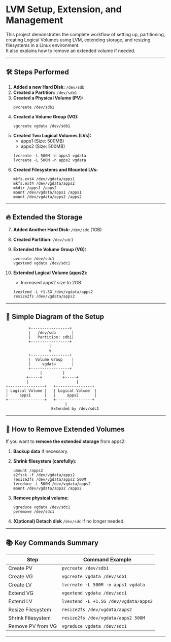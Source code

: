 
# LVM Setup, Extension, and Management

This project demonstrates the complete workflow of setting up, partitioning, creating Logical Volumes using LVM, extending storage, and resizing filesystems in a Linux environment.  
It also explains how to remove an extended volume if needed.

---

## 🛠️ Steps Performed

1. **Added a new Hard Disk:** `/dev/sdb`
2. **Created a Partition:** `/dev/sdb1`
3. **Created a Physical Volume (PV):**  
   ```
   pvcreate /dev/sdb1
   ```
4. **Created a Volume Group (VG):**  
   ```
   vgcreate vgdata /dev/sdb1
   ```
5. **Created Two Logical Volumes (LVs):**
   - apps1 (Size: 500MB)
   - apps2 (Size: 500MB)
   ```
   lvcreate -L 500M -n apps1 vgdata
   lvcreate -L 500M -n apps2 vgdata
   ```
6. **Created Filesystems and Mounted LVs:**
   ```
   mkfs.ext4 /dev/vgdata/apps1
   mkfs.ext4 /dev/vgdata/apps2
   mkdir /apps1 /apps2
   mount /dev/vgdata/apps1 /apps1
   mount /dev/vgdata/apps2 /apps2
   ```

---

## 🔥 Extended the Storage

7. **Added Another Hard Disk:** `/dev/sdc` (1GB)
8. **Created Partition:** `/dev/sdc1`
9. **Extended the Volume Group (VG):**
   ```
   pvcreate /dev/sdc1
   vgextend vgdata /dev/sdc1
   ```

10. **Extended Logical Volume (apps2):**
    - Increased apps2 size to 2GB
    ```
    lvextend -L +1.5G /dev/vgdata/apps2
    resize2fs /dev/vgdata/apps2
    ```

---

## 🔄 Simple Diagram of the Setup

```
          +-----------------+
          |   /dev/sdb       |
          |   Partition: sdb1|
          +-----------------+
                   |
                   v
          +-----------------+
          |  Volume Group    |
          |     vgdata       |
          +-----------------+
               |         |
         +-----+         +-----+
         |                     |
+----------------+   +----------------+
| Logical Volume |   | Logical Volume  |
|     apps1      |   |     apps2       |
+----------------+   +----------------+
                          |
                    Extended by /dev/sdc1
```

---

## 🧹 How to Remove Extended Volumes

If you want to **remove the extended storage** from apps2:

1. **Backup data** if necessary.
2. **Shrink filesystem (carefully):**
   ```
   umount /apps2
   e2fsck -f /dev/vgdata/apps2
   resize2fs /dev/vgdata/apps2 500M
   lvreduce -L 500M /dev/vgdata/apps2
   mount /dev/vgdata/apps2 /apps2
   ```

3. **Remove physical volume:**
   ```
   vgreduce vgdata /dev/sdc1
   pvremove /dev/sdc1
   ```

4. **(Optional) Detach disk** `/dev/sdc` if no longer needed.

---

## 📚 Key Commands Summary

| Step                  | Command Example |
|------------------------|-----------------|
| Create PV              | `pvcreate /dev/sdb1` |
| Create VG              | `vgcreate vgdata /dev/sdb1` |
| Create LV              | `lvcreate -L 500M -n apps1 vgdata` |
| Extend VG              | `vgextend vgdata /dev/sdc1` |
| Extend LV              | `lvextend -L +1.5G /dev/vgdata/apps2` |
| Resize Filesystem      | `resize2fs /dev/vgdata/apps2` |
| Shrink Filesystem      | `resize2fs /dev/vgdata/apps2 500M` |
| Remove PV from VG      | `vgreduce vgdata /dev/sdc1` |

---

